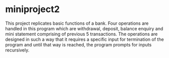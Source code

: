 # miniproject2
This project replicates basic functions of a bank.
Four operations are handled in this program which are withdrawal, deposit, balance enquiry and mini statement comprising of previous 5 transactions.
The operations are designed in such a way that it requires a specific input for termination of the program and until that way is reached, the program prompts for inputs recursively.
